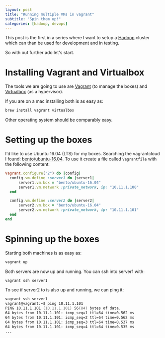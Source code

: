 ```yaml
---
layout: post
title: "Running multiple VMs in vagrant"
subtitle: "Spin them up!"
categories: [hadoop, devops]
---
```


This post is the first in a series where I want to setup a [Hadoop][hadoop] cluster which can than be used for development and in testing.

So with out further ado let's start.

# Installing Vagrant and Virtualbox

The tools we are going to use are [Vagrant][vagrant] (to manage the boxes) and [Virtualbox][virtualbox] (as a hypervisor). 

If you are on a mac installing both is as easy as:

``` zsh
brew install vagrant virtualbox
```

Other operating system should be comparably easy.

# Setting up the boxes

I'd like to use Ubuntu 16.04 (LTS) for my boxes. Searching the vagrantcloud I found: [bento/ubuntu-16.04][bento]. 
To use it create a file called `Vagrantfile` with the following content:

``` ruby
Vagrant.configure("2") do |config|
  config.vm.define :server1 do |server1|
      server1.vm.box = "bento/ubuntu-16.04"
      server1.vm.network :private_network, ip: "10.11.1.100"
  end

  config.vm.define :server2 do |server2|
      server2.vm.box = "bento/ubuntu-16.04"
      server2.vm.network :private_network, ip: "10.11.1.101"
  end
end
```

# Spinning up the boxes

Starting both machines is as easy as:

``` zsh
vagrant up
```

Both servers are now up and running. You can ssh into server1 with:

``` zsh
vagrant ssh server1
```

To see if server2 to is also up and running, we can ping it:

``` zsh
vagrant ssh server1
vagrant@vagrant:~$ ping 10.11.1.101
PING 10.11.1.101 (10.11.1.101) 56(84) bytes of data.
64 bytes from 10.11.1.101: icmp_seq=1 ttl=64 time=0.562 ms
64 bytes from 10.11.1.101: icmp_seq=2 ttl=64 time=0.562 ms
64 bytes from 10.11.1.101: icmp_seq=3 ttl=64 time=0.537 ms
64 bytes from 10.11.1.101: icmp_seq=4 ttl=64 time=0.535 ms
...
```

[hadoop]:      http://hadoop.apache.org/
[vagrant]:     http://vagrantup.com/
[virtualbox]:  http://virtualbox.org/
[bento]:       https://atlas.hashicorp.com/bento/boxes/ubuntu-16.04
